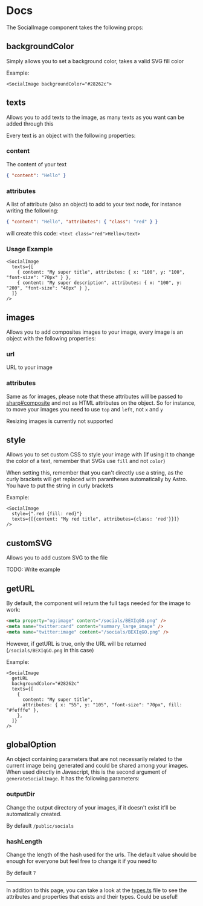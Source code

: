 # Docs

The SocialImage component takes the following props:

## backgroundColor

Simply allows you to set a background color, takes a valid SVG fill color

Example:

```astro
<SocialImage backgroundColor="#28262c">
```

## texts

Allows you to add texts to the image, as many texts as you want can be added through this

Every text is an object with the following properties:

### content

The content of your text

```json
{ "content": "Hello" }
```

### attributes

A list of attribute (also an object) to add to your text node, for instance writing the following:

```json
{ "content": "Hello", "attributes": { "class": "red" } }
```

will create this code: `<text class="red">Hello</text>`

### Usage Example

```astro
<SocialImage
  texts={[
    { content: "My super title", attributes: { x: "100", y: "100", "font-size": "70px" } },
    { content: "My super description", attributes: { x: "100", y: "200", "font-size": "40px" } },
  ]}
/>
```

## images

Allows you to add composites images to your image, every image is an object with the following properties:

### url

URL to your image

### attributes

Same as for images, please note that these attributes will be passed to [sharp#composite](https://sharp.pixelplumbing.com/api-composite#composite) and not as HTML attributes on the object. So for instance, to move your images you need to use `top` and `left`, not `x` and `y`

Resizing images is currently not supported

## style

Allows you to set custom CSS to style your image with (If using it to change the color of a text, remember that SVGs use `fill` and not `color`)

When setting this, remember that you can't directly use a string, as the curly brackets will get replaced with parantheses automatically by Astro. You have to put the string in curly brackets

Example:

```astro
<SocialImage
  style={".red {fill: red}"}
  texts={[{content: "My red title", attributes={class: 'red'}}]}
/>
```

## customSVG

Allows you to add custom SVG to the file

TODO: Write example

## getURL

By default, the component will return the full tags needed for the image to work:

```html
<meta property="og:image" content="/socials/BEXIqGO.png" />
<meta name="twitter:card" content="summary_large_image" />
<meta name="twitter:image" content="/socials/BEXIqGO.png" />
```

However, if getURL is true, only the URL will be returned (`/socials/BEXIqGO.png` in this case)

Example:

```astro
<SocialImage
  getURL
  backgroundColor="#28262c"
  texts={[
    {
      content: "My super title",
      attributes: { x: "55", y: "105", "font-size": "70px", fill: "#fefffe" },
    },
  ]}
/>
```

## globalOption

An object containing parameters that are not necessarily related to the current image being generated and could be shared among your images. When used directly in Javascript, this is the second argument of `generateSocialImage`. It has the following parameters:

### outputDir

Change the output directory of your images, if it doesn't exist it'll be automatically created.

By default `/public/socials`

### hashLength

Change the length of the hash used for the urls. The default value should be enough for everyone but feel free to change it if you need to

By default `7`

---

In addition to this page, you can take a look at the [types.ts](./src/types.ts) file to see the attributes and properties that exists and their types. Could be useful!
